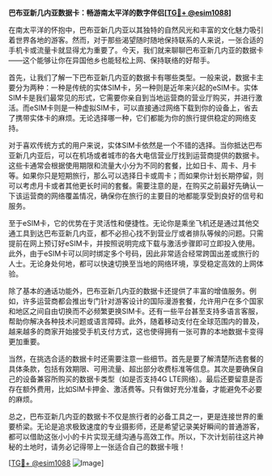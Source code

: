**巴布亚新几内亚数据卡：畅游南太平洋的数字伴侣[[TG💪+ @esim1088](https://t.me/s/esim1088)]**

在南太平洋的怀抱中，巴布亚新几内亚以其独特的自然风光和丰富的文化魅力吸引着世界各地的游客。然而，对于那些渴望随时随地保持联系的人来说，一张合适的手机卡或流量卡就显得尤为重要了。今天，我们就来聊聊巴布亚新几内亚的数据卡——这个能够让你在异国他乡也能轻松上网、保持联络的好帮手。

首先，让我们了解一下巴布亚新几内亚的数据卡有哪些类型。一般来说，数据卡主要分为两种：一种是传统的实体SIM卡，另一种则是近年来兴起的eSIM卡。实体SIM卡是我们最常见的形式，它需要你亲自到当地运营商的营业厅购买，并进行激活。而eSIM卡则是一种虚拟SIM卡，可以直接通过网络下载到你的设备上，省去了携带实体卡的麻烦。无论选择哪一种，它们都能为你的旅行提供稳定的网络支持。

对于喜欢传统方式的用户来说，实体SIM卡依然是一个不错的选择。当你抵达巴布亚新几内亚后，可以在机场或者城市的各大电信营业厅找到运营商提供的数据卡。这些卡通常会根据使用期限和流量大小分为不同的套餐，比如日卡、周卡、月卡等。如果你只是短期旅行，那么可以选择日卡或周卡；而如果你计划长期停留，则可以考虑月卡或者其他更长时间的套餐。需要注意的是，在购买之前最好先确认一下该运营商的网络覆盖情况，确保你在旅行的主要目的地都能享受到良好的信号和服务。

至于eSIM卡，它的优势在于灵活性和便捷性。无论你是乘坐飞机还是通过其他交通工具到达巴布亚新几内亚，都不必担心找不到营业厅或者排队等候的问题。只需提前在网上预订好eSIM卡，并按照说明完成下载与激活步骤即可立即投入使用。此外，由于eSIM卡可以同时绑定多个号码，因此非常适合经常跨国出差或旅行的人士。无论身处何地，都可以快速切换至当地的网络环境，享受稳定高效的上网体验。

除了基本的通话功能外，巴布亚新几内亚的数据卡还提供了丰富的增值服务。例如，许多运营商都会推出专门针对游客设计的国际漫游套餐，允许用户在多个国家和地区之间自由切换而不必频繁更换SIM卡。还有一些平台甚至支持多语言客服，帮助你解决各种技术问题或语言障碍。此外，随着移动支付在全球范围内的普及，越来越多的商家开始接受手机支付方式，这也使得拥有一张可靠的本地数据卡变得更加重要。

当然，在挑选合适的数据卡时还需要注意一些细节。首先是要了解清楚所选套餐的具体条款，包括有效期限、可用流量、超出部分收费标准等信息。其次是要确保自己的设备兼容所购买的数据卡类型（如是否支持4G LTE网络）。最后还要留意是否存在额外费用，比如SIM卡押金、激活费等。只有做好充分准备，才能避免不必要的麻烦。

总之，巴布亚新几内亚的数据卡不仅是旅行者的必备工具之一，更是连接世界的重要桥梁。无论是追求极致速度的专业摄影师，还是希望记录美好瞬间的普通游客，都可以借助这张小小的卡片实现无缝沟通与高效工作。所以，下次计划前往这片神秘的土地时，请务必记得带上一张适合自己的数据卡哦！

[[TG💪+ @esim1088](https://t.me/s/esim1088) ![Image](https://i.postimg.cc/4NQfJmqS/Snipaste-2025-05-13-00-14-12.png)]